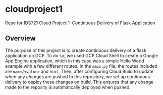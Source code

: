 # cloudproject1
Repo for IDS721 Cloud Project 1: Continuous Delivery of Flask Application

## Overview
The purpose of this project is to create continuous delivery of a flask application on GCP. To do so, we used GCP Cloud Shell to create a Google App Engine application, which in this case was a simple Hello World example with a few different routes. In the `main.py` file, the routes included are `name/<value>` and `html`. Then, after configuring Cloud Build to update when any changes are pushed to this repository, we set up continuous delivery to deploy these changes on build. This ensures that any change made to the reposity is automatically deployed when pushed.
